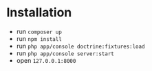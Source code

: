Installation
=======

- run ``composer up``
- run ``npm install``
- run ``php app/console doctrine:fixtures:load``
- run ``php app/console server:start``
- open ``127.0.0.1:8000``
